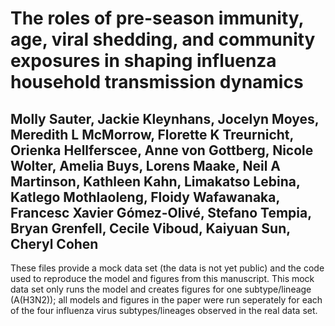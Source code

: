 # The roles  of pre-season immunity, age, viral shedding, and community exposures in shaping influenza household transmission dynamics
## Molly Sauter, Jackie Kleynhans, Jocelyn Moyes, Meredith L McMorrow, Florette K Treurnicht, Orienka Hellferscee, Anne von Gottberg, Nicole Wolter, Amelia Buys, Lorens Maake, Neil A Martinson, Kathleen Kahn, Limakatso Lebina, Katlego Mothlaoleng, Floidy Wafawanaka, Francesc Xavier Gómez-Olivé, Stefano Tempia, Bryan Grenfell, Cecile Viboud, Kaiyuan Sun, Cheryl Cohen
These files provide a mock data set (the data is not yet public) and the code used to reproduce the model and figures from this manuscript. This mock data set only runs the model and creates figures for one subtype/lineage (A(H3N2)); all models and figures in the paper were run seperately for each of the four influenza virus subtypes/lineages observed in the real data set. 
